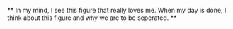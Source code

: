** In my mind, I see this figure that really loves me. When my day is done, I think about this figure and why we are to be seperated. **
